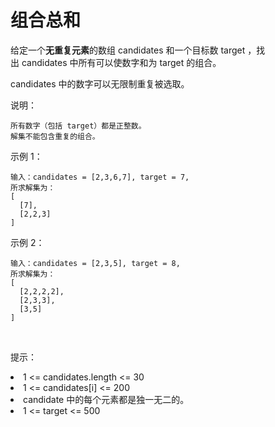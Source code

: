 # 组合总和
给定一个**无重复元素**的数组 candidates 和一个目标数 target ，找出 candidates 中所有可以使数字和为 target 的组合。

candidates 中的数字可以无限制重复被选取。

说明：

    所有数字（包括 target）都是正整数。
    解集不能包含重复的组合。 
示例 1：

    输入：candidates = [2,3,6,7], target = 7,
    所求解集为：
    [
      [7],
      [2,2,3]
    ]
示例 2：

    输入：candidates = [2,3,5], target = 8,
    所求解集为：
    [
      [2,2,2,2],
      [2,3,3],
      [3,5]
    ]
 

提示：

<li>1 <= candidates.length <= 30
<li>1 <= candidates[i] <= 200
<li>candidate 中的每个元素都是独一无二的。
<li>1 <= target <= 500

